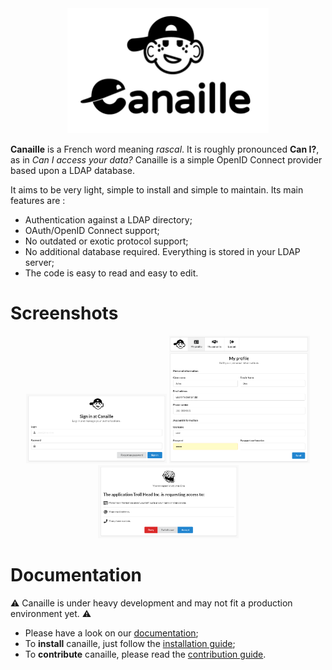 <div align="center">
    <img src="canaille/static/img/canaille-full.png" height="200" alt="Canaille" />
</div>

**Canaille** is a French word meaning *rascal*. It is roughly pronounced **Can I?**,
as in *Can I access your data?* Canaille is a simple OpenID Connect provider based upon a LDAP database.

It aims to be very light, simple to install and simple to maintain. Its main features are :
- Authentication against a LDAP directory;
- OAuth/OpenID Connect support;
- No outdated or exotic protocol support;
- No additional database required. Everything is stored in your LDAP server;
- The code is easy to read and easy to edit.

# Screenshots

<div align="center">
    <img src="doc/_static/login.png" width="225" alt="Canaille" />
    <img src="doc/_static/profile.png" width="225" alt="Canaille" />
    <img src="doc/_static/consent.png" width="225" alt="Canaille" />
</div>

# Documentation

⚠ Canaille is under heavy development and may not fit a production environment yet. ⚠

- Please have a look on our [documentation](https://canaille.readthedocs.io);
- To **install** canaille, just follow the [installation guide](https://canaille.readthedocs.io/en/latest/install.html);
- To **contribute** canaille, please read the [contribution guide](https://canaille.readthedocs.io/en/latest/contributing.html).

